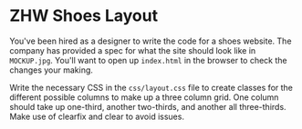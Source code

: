 # ZHW Shoes Layout

You've been hired as a designer to write the code for a shoes website. The company has provided a spec for what the site should look like in `MOCKUP.jpg`. You'll want to open up `index.html` in the browser to check the changes your making.

Write the necessary CSS in the `css/layout.css` file to create classes for the different possible columns to make up a three column grid. One column should take up one-third, another two-thirds, and another all three-thirds. Make use of clearfix and clear to avoid issues.

